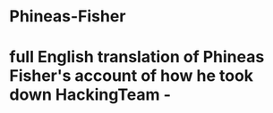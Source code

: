 # Phineas-Fisher

<h1>
  full English translation of Phineas Fisher's account of how he took down HackingTeam -
</h1>

